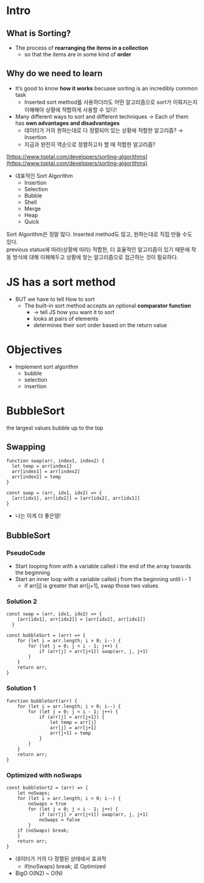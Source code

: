 # Intro

## What is Sorting?

- The process of **rearranging the items in a collection**
  - so that the items are in some kind of **order**

## Why do we need to learn

- It’s good to know **how it works** becuase sorting is an incredibly common task
  - Inserted sort method를 사용하더라도 어떤 알고리즘으로 sort가 이뤄지는지 이해해야 상황에 적합하게 사용할 수 있다!
- Many different ways to sort and different techniques → Each of them has **own advantages and disadvantages**
  - 데이터가 거의 원하는대로 다 정렬되어 있는 상황에 적합한 알고리즘? → Insertion
  - 지금과 완전히 역순으로 정렬하고자 할 때 적합한 알고리즘?

[https://www.toptal.com/developers/sorting-algorithms](https://www.toptal.com/developers/sorting-algorithms)

- 대표적인 Sort Algorithm
  - Insertion
  - Selection
  - Bubble
  - Shell
  - Merge
  - Heap
  - Quick

Sort Algorithm은 정말 많다. Inserted method도 많고, 원하는대로 직접 만들 수도 있다.  
previous status에 따라(상황에 따라) 적합한, 더 효율적인 알고리즘이 있기 때문에 작동 방식에 대해 이해해두고 상황에 맞는 알고리즘으로 접근하는 것이 필요하다.

# JS has a sort method

- BUT we have to tell How to sort
  - The built-in sort method accepts an optional **comparator function**
    - → tell JS how you want it to sort
    - looks at pairs of elements
    - determines their sort order based on the return value

# Objectives

- Implement sort algorithm
  - bubble
  - selection
  - insertion

# BubbleSort

the largest values bubble up to the top

## Swapping

```
function swap(arr, index1, index2) {
  let temp = arr[index1]
  arr[index1] = arr[index2]
  arr[index2] = temp
}
```

```
const swap = (arr, idx1, idx2) => {
  [arr[idx1], arr[idx2]] = [arr[idx2], arr[idx1]]
}
```

- 나는 이게 더 좋은뎅!

## BubbleSort

### PseudoCode

- Start looping from with a variable called i the end of the array towards the beginning
- Start an inner loop with a variable called j from the beginning until i - 1
  - if arr[j] is greater that arr[j+1], swap those two values

### Solution 2

```
const swap = (arr, idx1, idx2) => {
    [arr[idx1], arr[idx2]] = [arr[idx2], arr[idx1]]
  }

const bubbleSort = (arr) => {
    for (let i = arr.length; i > 0; i--) {
        for (let j = 0; j < i - 1; j++) {
            if (arr[j] > arr[j+1]) swap(arr, j, j+1)
        }
    }
    return arr;
}
```

### Solution 1

```
function bubbleSort(arr) {
    for (let i = arr.length; i > 0; i--) {
        for (let j = 0; j < i - 1; j++) {
            if (arr[j] > arr[j+1]) {
                let temp = arr[j]
                arr[j] = arr[j+1]
                arr[j+1] = temp
            }
        }
    }
    return arr;
}
```

### Optimized with noSwaps

```
const bubbleSort2 = (arr) => {
    let noSwaps;
    for (let i = arr.length; i > 0; i--) {
        noSwaps = true
        for (let j = 0; j < i - 1; j++) {
            if (arr[j] > arr[j+1]) swap(arr, j, j+1)
            noSwaps = false
        }
    if (noSwaps) break;
    }
    return arr;
}
```

- 데이터가 거의 다 정렬된 상태에서 효과적
  - if(noSwaps) break; 로 Optimized
- BigO O(N2) ~ O(N)
